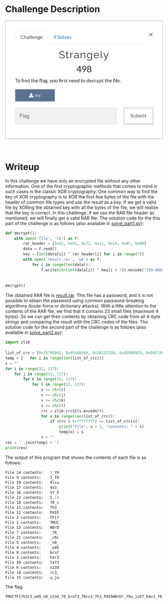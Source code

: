 # Challenge Description
<p align="center">
  <img src="Challenge.png">
</p>
<br>

# Writeup
In this challenge we have only an encrypted file without any other information. One of the first cryptographic methods that comes to mind in such cases is the classic XOR cryptography.
One common way to find the key of XOR cryptography is to XOR the first few bytes of the file with the header of common file types and use the result as a key. 
If we get a valid file by XORing the obtained key with all the bytes of the file, we will realize that the key is correct.
In this challenge, if we use the RAR file header as mentioned, we will finally get a valid RAR file. 
The solution code for the this part of the challenge is as follows (also available in [solve_part1.py](https://github.com/TMUCTF/TMUCTF-2021/blob/main/Crypto/Strangely/Writeup%20Files/solve_part1.py)):
```python
def decrypt():
    with open('file', 'rb') as f:
        rar_header = [0x52, 0x61, 0x72, 0x21, 0x1A, 0x07, 0x00]
        data = f.read()
        key = [int(data[i]) ^ rar_header[i] for i in range(7)]
        with open('result.rar', 'wb') as f:
            for i in range(len(data)):
                f.write(chr(int(data[i]) ^ key[i % 7]).encode('ISO-8859-1'))


decrypt()
```  
The obtained RAR file is [result.rar](https://github.com/TMUCTF/TMUCTF-2021/blob/main/Crypto/Strangely/Writeup%20Files/result.rar). 
This file has a password, and it is not possible to obtain the password using common password-breaking algorithms (brute-force or dictionary attacks). 
With a little attention to the contents of the RAR file, we find that it contains 23 small files (maximum 4 bytes). 
So we can get their contents by obtaining CRC code from all 4-byte strings and comparing the result with the CRC codes of the files. 
The solution code for the second part of the challenge is as follows (also available in [solve_part2.py](https://github.com/TMUCTF/TMUCTF-2021/blob/main/Crypto/Strangely/Writeup%20Files/solve_part2.py)):
```python
import zlib

list_of_crc = [0x3570E041, 0x654AB3A9, 0x5B22215B, 0x0E0D89E9, 0xD4F15C54, 0x6224C494, 0xB79C496B, 0x0DEB7416, 0xB1441D53, 0xA55CEB27, 0x05C3ACC9, 0x3DA99B67, 0x3F4D936A, 0x138AA87B, 0xA538E0A1, 0xB9DF8C6B, 0x01CE8D5D, 0x814B8BED, 0x717F3F79, 0x5C011BC9, 0xA48DBAA5, 0xE64AF817, 0xFCB6E20C]
temp = ['' for i in range(len(list_of_crc))]
s = ""
for i in range(32, 127):
    for j in range(32, 127):
        for k in range(32, 127):
            for l in range(32, 127):
                s += chr(i)
                s += chr(j)
                s += chr(k)
                s += chr(l)
                crc = zlib.crc32(s.encode())
                for x in range(len(list_of_crc)):
                    if (crc & 0xffffffff) == list_of_crc[x]:
                        print("File", x + 1, "contents: " + s)
                        temp[x] = s
                s = ""
res = ''.join(temp) + '}'
print(res)
```  
The output of this program that shows the contents of each file is as follows:
```
File 14 contents:	!_Y0
File 9 contents:	3_f0
File 19 contents:	4lcu
File 17 contents:	4v3_
File 16 contents:	57_h
File 22 contents:	5_:)
File 18 contents:	70_c
File 11 contents:	7h3_
File 12 contents:	P455
File 2 contents:	TF{7
File 1 contents:	TMUC
File 13 contents:	W0rD
File 7 contents:	_70_
File 21 contents:	_cRc
File 5 contents:	_n0_
File 4 contents:	_w45
File 8 contents:	bru7
File 3 contents:	h3r3
File 20 contents:	l473
File 6 contents:	n33d
File 10 contents:	rc3_
File 15 contents:	u_ju
```  
The flag:
```
TMUCTF{7h3r3_w45_n0_n33d_70_bru73_f0rc3_7h3_P455W0rD!_Y0u_ju57_h4v3_70_c4lcul473_cRc5_:)}
```
